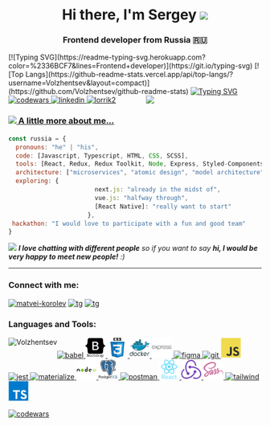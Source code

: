<h1 align="center">Hi there, I'm Sergey <img src="https://github.com/blackcater/blackcater/raw/main/images/Hi.gif" height="32"/></h1>
<h3 align="center">Frontend developer from Russia 🇷🇺</h3>
[![Typing SVG](https://readme-typing-svg.herokuapp.com?color=%2336BCF7&lines=Frontend+developer)](https://git.io/typing-svg)
[![Top Langs](https://github-readme-stats.vercel.app/api/top-langs/?username=Volzhentsev&layout=compact)](https://github.com/Volzhentsev/github-readme-stats)



<img align='right' src="https://media0.giphy.com/media/v1.Y2lkPTc5MGI3NjExMmI0YTBkYjEyZDIxYzQ4NTE0MTcwMjI3MDZiN2VjMjYxM2M4MTFlYSZlcD12MV9pbnRlcm5hbF9naWZzX2dpZklkJmN0PXM/M9gbBd9nbDrOTu1Mqx/giphy.gif" width="230">
<a href="https://git.io/typing-svg"><img src="https://readme-typing-svg.demolab.com?font=Fira+Code&weight=500&pause=1000&color=262250&width=555&lines=I+am+a+Frontend+developer+with+2.5%2B+experience;My+stack%3A+JavaScript%2C+TypeScript%2C++React%2C;+Redux%2C+Redux+Toolkit%2C+HTML%2C+CSS%2C+SCSS;I+like+to+travel+and+relax+in+the+wilderness%2C+;code+and+watch+ballet+and+soap+operas" alt="Typing SVG" /></a>

<div id="badges" align="left">
  <a href="https://www.codewars.com/users/Volzhentsev">
    <img src="https://img.shields.io/badge/Codewars-B1361E?logo=Codewars&logoColor=white" alt="codewars"
   height="30">
    <a href="https://www.linkedin.com/in/sergey-volzhentsev-444a08276">
    <img src="https://img.shields.io/badge/LinkedIn-blue?logo=linkedin&logoColor=white"  alt="linkedin" height="30">

<img src="https://komarev.com/ghpvc/?username=Volzhentsev&label=Profile%20views&color=0e75b6&style=flat" alt="lorrik2" height="30" /> 

 </div>
  
  
  

### <img src="https://media.giphy.com/media/VgCDAzcKvsR6OM0uWg/giphy.gif" width="50"> A little more about me...  

```javascript
const russia = {
  pronouns: "he" | "his",
  code: [Javascript, Typescript, HTML, CSS, SCSS],
  tools: [React, Redux, Redux Toolkit, Node, Express, Styled-Components, Jest, Docker, GIT, Jiro],
  architecture: ["microservices", "atomic design", "model architecture"],
  exploring: {
                        next.js: "already in the midst of",
                        vue.js: "halfway through",
                        [React Native]: "really want to start"
                      },
 hackathon: "I would love to participate with a fun and good team"
}
```

<img src="https://media.giphy.com/media/LnQjpWaON8nhr21vNW/giphy.gif" width="60"> <em><b>I love chatting with different people</b> so if you want to say <b>hi, I would be very happy to meet new people!</b> :)</em>
      

---

<h3 align="left">Connect with me:</h3>
<p align="left">
<a href="https://www.linkedin.com/in/sergey-volzhentsev-444a08276" target="blank"><img align="center" src="https://raw.githubusercontent.com/rahuldkjain/github-profile-readme-generator/master/src/images/icons/Social/linked-in-alt.svg" alt="matvei-korolev" height="30" width="40" /></a>
  <a href="https://t.me/SVolzhentsev" target="blank"><img align="center" src="https://www.svgrepo.com/show/343522/telegram-communication-chat-interaction-network-connection.svg" alt="tg" height="35" width="40" /></a>
    <a href="/sergejvolzencev7880@gmail.com" target="blank"><img align="center" src="https://www.svgrepo.com/show/349378/gmail.svg" alt="tg" height="40" width="40" /></a>
</p>
      
        
<h3 align="left">Languages and Tools:</h3>
        <p><img align="left" src="https://github-readme-stats.vercel.app/api/top-langs?username=Volzhentsev&show_icons=true&locale=en&layout=compact" alt="Volzhentsev" /></p>
<p align="left"> <a href="https://babeljs.io/" target="_blank" rel="noreferrer"> <img src="https://www.vectorlogo.zone/logos/babeljs/babeljs-icon.svg" alt="babel" width="40" height="40"/> </a> <a href="https://getbootstrap.com" target="_blank" rel="noreferrer"> <img src="https://raw.githubusercontent.com/devicons/devicon/master/icons/bootstrap/bootstrap-plain-wordmark.svg" alt="bootstrap" width="40" height="40"/> </a> <a href="https://www.w3schools.com/css/" target="_blank" rel="noreferrer"> <img src="https://raw.githubusercontent.com/devicons/devicon/master/icons/css3/css3-original-wordmark.svg" alt="css3" width="40" height="40"/> </a> <a href="https://www.docker.com/" target="_blank" rel="noreferrer"> <img src="https://raw.githubusercontent.com/devicons/devicon/master/icons/docker/docker-original-wordmark.svg" alt="docker" width="40" height="40"/> </a> <a href="https://expressjs.com" target="_blank" rel="noreferrer"> <img src="https://raw.githubusercontent.com/devicons/devicon/master/icons/express/express-original-wordmark.svg" alt="express" width="40" height="40"/> </a> <a href="https://www.figma.com/" target="_blank" rel="noreferrer"> <img src="https://www.vectorlogo.zone/logos/figma/figma-icon.svg" alt="figma" width="40" height="40"/> </a> <a href="https://git-scm.com/" target="_blank" rel="noreferrer"> <img src="https://www.vectorlogo.zone/logos/git-scm/git-scm-icon.svg" alt="git" width="40" height="40"/> </a> <a href="https://developer.mozilla.org/en-US/docs/Web/JavaScript" target="_blank" rel="noreferrer"> <img src="https://raw.githubusercontent.com/devicons/devicon/master/icons/javascript/javascript-original.svg" alt="javascript" width="40" height="40"/> </a> <a href="https://jestjs.io" target="_blank" rel="noreferrer"> <img src="https://www.vectorlogo.zone/logos/jestjsio/jestjsio-icon.svg" alt="jest" width="40" height="40"/> </a> <a href="https://materializecss.com/" target="_blank" rel="noreferrer"> <img src="https://raw.githubusercontent.com/prplx/svg-logos/5585531d45d294869c4eaab4d7cf2e9c167710a9/svg/materialize.svg" alt="materialize" width="40" height="40"/> </a> <a href="https://nodejs.org" target="_blank" rel="noreferrer"> <img src="https://raw.githubusercontent.com/devicons/devicon/master/icons/nodejs/nodejs-original-wordmark.svg" alt="nodejs" width="40" height="40"/> </a> <a href="https://www.postgresql.org" target="_blank" rel="noreferrer"> <img src="https://raw.githubusercontent.com/devicons/devicon/master/icons/postgresql/postgresql-original-wordmark.svg" alt="postgresql" width="40" height="40"/> </a> <a href="https://postman.com" target="_blank" rel="noreferrer"> <img src="https://www.vectorlogo.zone/logos/getpostman/getpostman-icon.svg" alt="postman" width="40" height="40"/> </a> <a href="https://reactjs.org/" target="_blank" rel="noreferrer"> <img src="https://raw.githubusercontent.com/devicons/devicon/master/icons/react/react-original-wordmark.svg" alt="react" width="40" height="40"/> </a> <a href="https://redux.js.org" target="_blank" rel="noreferrer"> <img src="https://raw.githubusercontent.com/devicons/devicon/master/icons/redux/redux-original.svg" alt="redux" width="40" height="40"/> </a> <a href="https://sass-lang.com" target="_blank" rel="noreferrer"> <img src="https://raw.githubusercontent.com/devicons/devicon/master/icons/sass/sass-original.svg" alt="sass" width="40" height="40"/> </a> <a href="https://tailwindcss.com/" target="_blank" rel="noreferrer"> <img src="https://www.vectorlogo.zone/logos/tailwindcss/tailwindcss-icon.svg" alt="tailwind" width="40" height="40"/> </a> <a href="https://www.typescriptlang.org/" target="_blank" rel="noreferrer"> <img src="https://raw.githubusercontent.com/devicons/devicon/master/icons/typescript/typescript-original.svg" alt="typescript" width="40" height="40"/> </a> </p>

    
[![codewars](https://www.codewars.com/users/Volzhentsev/badges/large)](https://www.codewars.com/users/username)   

